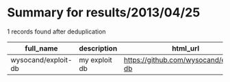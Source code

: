 
# Summary for results/2013/04/25
    
1 records found after deduplication

| full_name | description | html_url | matched_list | matched_count | pushed_at | size | stargazers_count | language | forks_count |
|---------------------|---------------|----------------------------------------|----------------|-----------------|---------------------------|--------|--------------------|------------|---------------|
| wysocand/exploit-db | my exploit db | https://github.com/wysocand/exploit-db | ['exploit'] | 1 | 2013-04-25 09:02:44+00:00 | 112 | 0 | nan | 0 |
